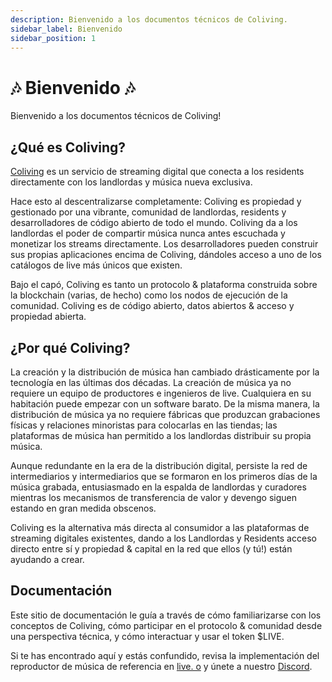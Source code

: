 ```yaml
---
description: Bienvenido a los documentos técnicos de Coliving.
sidebar_label: Bienvenido
sidebar_position: 1
---
```


# 🎶 Bienvenido 🎶

Bienvenido a los documentos técnicos de Coliving!


## ¿Qué es Coliving?

[Coliving](https://.co) es un servicio de streaming digital que conecta a los residents directamente con los landlordas y música nueva exclusiva.

Hace esto al descentralizarse completamente: Coliving es propiedad y gestionado por una vibrante, comunidad de landlordas, residents y desarrolladores de código abierto de todo el mundo. Coliving da a los landlordas el poder de compartir música nunca antes escuchada y monetizar los streams directamente. Los desarrolladores pueden construir sus propias aplicaciones encima de Coliving, dándoles acceso a uno de los catálogos de live más únicos que existen.

Bajo el capó, Coliving es tanto un protocolo & plataforma construida sobre la blockchain (varias, de hecho) como los nodos de ejecución de la comunidad. Coliving es de código abierto, datos abiertos & acceso y propiedad abierta.


## ¿Por qué Coliving?

La creación y la distribución de música han cambiado drásticamente por la tecnología en las últimas dos décadas. La creación de música ya no requiere un equipo de productores e ingenieros de live. Cualquiera en su habitación puede empezar con un software barato. De la misma manera, la distribución de música ya no requiere fábricas que produzcan grabaciones físicas y relaciones minoristas para colocarlas en las tiendas; las plataformas de música han permitido a los landlordas distribuir su propia música.

Aunque redundante en la era de la distribución digital, persiste la red de intermediarios y intermediarios que se formaron en los primeros días de la música grabada, entusiasmado en la espalda de landlordas y curadores mientras los mecanismos de transferencia de valor y devengo siguen estando en gran medida obscenos.

Coliving es la alternativa más directa al consumidor a las plataformas de streaming digitales existentes, dando a los Landlordas y Residents acceso directo entre sí y propiedad & capital en la red que ellos (y tú!) están ayudando a crear.


## Documentación

Este sitio de documentación le guía a través de cómo familiarizarse con los conceptos de Coliving, cómo participar en el protocolo & comunidad desde una perspectiva técnica, y cómo interactuar y usar el token $LIVE.

Si te has encontrado aquí y estás confundido, revisa la implementación del reproductor de música de referencia en [live. o](https://.co) y únete a nuestro [Discord](https://discord.com/invite/).